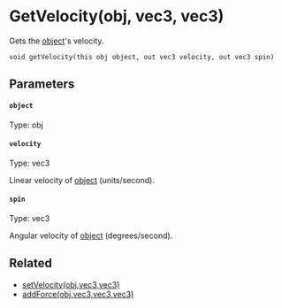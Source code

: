 # GetVelocity(obj, vec3, vec3)

Gets the [object](#object)'s velocity.

```
void getVelocity(this obj object, out vec3 velocity, out vec3 spin)
```

## Parameters

#### `object`
Type: obj

#### `velocity`
Type: vec3

Linear velocity of [object](#object) (units/second).

#### `spin`
Type: vec3

Angular velocity of [object](#object) (degrees/second).

## Related

 - [setVelocity(obj,vec3,vec3)](/MdDocs/Functions/Physics/SetVelocity.md)
 - [addForce(obj,vec3,vec3,vec3)](/MdDocs/Functions/Physics/AddForce.md)

